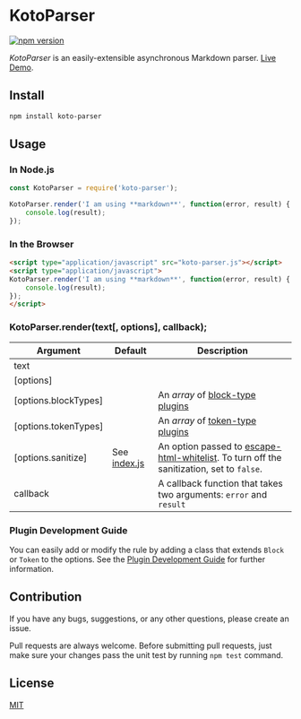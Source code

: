 # KotoParser

[![npm version](https://badge.fury.io/js/koto-parser.png)](https://badge.fury.io/js/koto-parser)

*KotoParser* is an easily-extensible asynchronous Markdown parser.
[Live Demo](https://hatamake.github.io/koto-parser/demo/).

## Install

```bash
npm install koto-parser
```

## Usage

### In Node.js

```javascript
const KotoParser = require('koto-parser');

KotoParser.render('I am using **markdown**', function(error, result) {
	console.log(result);
});
```

### In the Browser

```html
<script type="application/javascript" src="koto-parser.js"></script>
<script type="application/javascript">
KotoParser.render('I am using **markdown**', function(error, result) {
	console.log(result);
});
</script>
```

### KotoParser.render(text[, options], callback);

 Argument              | Default                           | Description
-----------------------|-----------------------------------|-------------
 text                  |                                   | 
 [options]             |                                   | 
 [options.blockTypes]  |                                   | An *array* of [block-type plugins](/docs/plugin.md#)
 [options.tokenTypes]  |                                   | An *array* of [token-type plugins](/docs/plugin.md#)
 [options.sanitize]    | See [index.js](/lib/index.js#L19) | An option passed to [escape-html-whitelist](https://github.com/hatamake/escape-html). To turn off the sanitization, set to `false`.
 callback              |                                   | A callback function that takes two arguments: `error` and `result`

### Plugin Development Guide

You can easily add or modify the rule by adding a class that extends `Block` or `Token` to the options.
See the [Plugin Development Guide](/doc/plugin.md) for further information.

## Contribution

If you have any bugs, suggestions, or any other questions, please create an issue.

Pull requests are always welcome. Before submitting pull requests, just make sure your changes pass the unit test by running `npm test` command.

## License

[MIT](/LICENSE)
